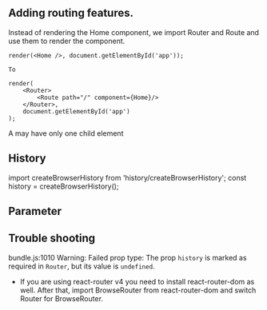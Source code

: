## Adding routing features. 
Instead of rendering the Home component, we import Router and Route and use them to render the component.

```
render(<Home />, document.getElementById('app'));

To

render(
    <Router>
        <Route path="/" component={Home}/>
    </Router>,
    document.getElementById('app')
);
```
 A <Router> may have only one child element
 
## History
import createBrowserHistory from 'history/createBrowserHistory';
const history = createBrowserHistory();

## Parameter


## Trouble shooting

bundle.js:1010 Warning: Failed prop type: The prop `history` is marked as required in `Router`, but its value is `undefined`.
- If you are using react-router v4 you need to install react-router-dom as well. After that, import BrowseRouter from react-router-dom and switch Router for BrowseRouter.

